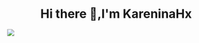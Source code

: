 <h1 align="center"><b>Hi there 👋,I'm KareninaHx</b></h1>

<img align="center">
<br>
<img src="https://user-images.githubusercontent.com/73097560/115834477-dbab4500-a447-11eb-908a-139a6edaec5c.gif">

<br>

